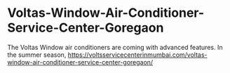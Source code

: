 # Voltas-Window-Air-Conditioner-Service-Center-Goregaon
The Voltas Window air conditioners are coming with advanced features. In the summer season, https://voltsservicecenterinmumbai.com/voltas-window-air-conditioner-service-center-goregaon/
